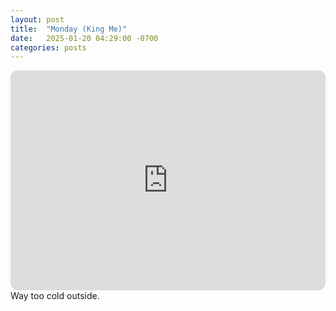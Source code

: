 ```yaml
---
layout: post
title:  "Monday (King Me)"
date:   2025-01-20 04:29:00 -0700
categories: posts
---
```

<iframe style="border-radius:12px" src="https://open.spotify.com/embed/playlist/6HN7elY8sQXMCDcf5KU7gZ?utm_source=generator" width="100%" height="352" frameBorder="0" allowfullscreen="" allow="autoplay; clipboard-write; encrypted-media; fullscreen; picture-in-picture" loading="lazy"></iframe>
Way too cold outside.
